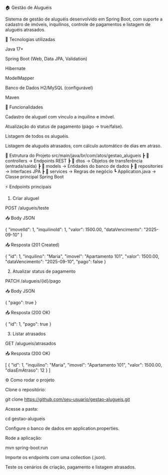 🏠 Gestão de Aluguéis

Sistema de gestão de aluguéis desenvolvido em Spring Boot, com suporte a cadastro de imóveis, inquilinos, controle de pagamentos e listagem de aluguéis atrasados.

🚀 Tecnologias utilizadas

Java 17+

Spring Boot (Web, Data JPA, Validation)

Hibernate

ModelMapper

Banco de Dados H2/MySQL (configurável)

Maven

📌 Funcionalidades

Cadastro de aluguel com vínculo a inquilino e imóvel.

Atualização do status de pagamento (pago → true/false).

Listagem de todos os aluguéis.

Listagem de aluguéis atrasados, com cálculo automático de dias em atraso.

📂 Estrutura do Projeto
src/main/java/br/com/atos/gestao_alugueis
 ┣ 📂 controllers     → Endpoints REST
 ┣ 📂 dtos            → Objetos de transferência (entrada/saída)
 ┣ 📂 models          → Entidades do banco de dados
 ┣ 📂 repositories    → Interfaces JPA
 ┣ 📂 services        → Regras de negócio
 ┗ Application.java   → Classe principal Spring Boot

⚡ Endpoints principais
1. Criar aluguel

POST /alugueis/teste

📥 Body JSON

{
  "imovelId": 1,
  "inquilinoId": 1,
  "valor": 1500.00,
  "dataVencimento": "2025-09-10"
}


📤 Resposta (201 Created)

{
  "id": 1,
  "inquilino": "Maria",
  "imovel": "Apartamento 101",
  "valor": 1500.00,
  "dataVencimento": "2025-09-10",
  "pago": false
}

2. Atualizar status de pagamento

PATCH /alugueis/{id}/pago

📥 Body JSON

{
  "pago": true
}


📤 Resposta (200 OK)

{
  "id": 1,
  "pago": true
}

3. Listar atrasados

GET /alugueis/atrasados

📤 Resposta (200 OK)

[
  {
    "id": 1,
    "inquilino": "Maria",
    "imovel": "Apartamento 101",
    "valor": 1500.00,
    "diasEmAtraso": 12
  }
]

⚙️ Como rodar o projeto

Clone o repositório:

git clone https://github.com/seu-usuario/gestao-alugueis.git


Acesse a pasta:

cd gestao-alugueis


Configure o banco de dados em application.properties.

Rode a aplicação:

mvn spring-boot:run

Importe os endpoints com uma collection (.json).

Teste os cenários de criação, pagamento e listagem atrasados.
